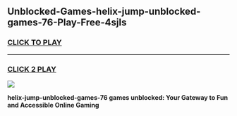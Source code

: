 
## Unblocked-Games-helix-jump-unblocked-games-76-Play-Free-4sjls
<h3>
<a href="https://premium76.site?title=helix-jump-unblocked-games-76&ref=20M">CLICK TO PLAY</a></h3>
<hr>

<h3>
<a href="https://premium76.site?title=helix-jump-unblocked-games-76&ref=20M">CLICK 2 PLAY</a>
  
</h3>

<a href="https://premium76.site?title=helix-jump-unblocked-games-76&ref=19M"><img src="https://clearcache.store/games.png"></a>


**helix-jump-unblocked-games-76 games unblocked: Your Gateway to Fun and Accessible Online Gaming**
